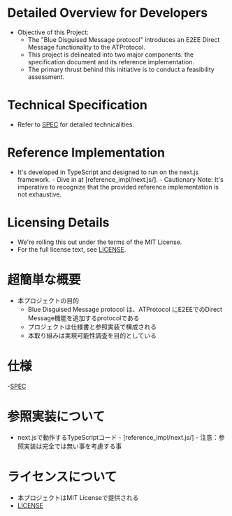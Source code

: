 # Detailed Overview for Developers
- Objective of this Project:
    - The "Blue Disguised Message protocol" introduces an E2EE Direct Message functionality to the ATProtocol.
    - This project is delineated into two major components: the specification document and its reference implementation.
    - The primary thrust behind this initiative is to conduct a feasibility assessment.

# Technical Specification
- Refer to [SPEC](/SPEC.md) for detailed technicalities.

# Reference Implementation
- It's developed in TypeScript and designed to run on the next.js framework.
      - Dive in at [reference_impl/next.js/].
      - Cautionary Note: It's imperative to recognize that the provided reference implementation is not exhaustive.

# Licensing Details
- We're rolling this out under the terms of the MIT License.
- For the full license text, see [LICENSE](/LICENSE).

# 超簡単な概要
- 本プロジェクトの目的
    - Blue Disguised Message protocol は、ATProtocol にE2EEでのDirect Message機能を追加するprotocolである
    - プロジェクトは仕様書と参照実装で構成される
    - 本取り組みは実現可能性調査を目的としている
  
# 仕様
-[SPEC](/SPEC.md)

# 参照実装について
- next.jsで動作するTypeScriptコード
      - [reference_impl/next.js/]
      - 注意：参照実装は完全では無い事を考慮する事
# ライセンスについて
- 本プロジェクトはMIT Licenseで提供される
- [LICENSE](/LICENSE)
